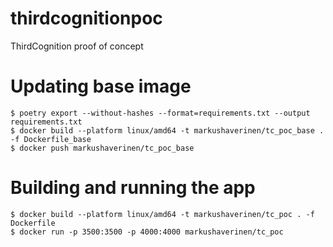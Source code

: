# thirdcognitionpoc
ThirdCognition proof of concept


# Updating base image

```
$ poetry export --without-hashes --format=requirements.txt --output requirements.txt
$ docker build --platform linux/amd64 -t markushaverinen/tc_poc_base . -f Dockerfile_base
$ docker push markushaverinen/tc_poc_base
```

# Building and running the app

```
$ docker build --platform linux/amd64 -t markushaverinen/tc_poc . -f Dockerfile
$ docker run -p 3500:3500 -p 4000:4000 markushaverinen/tc_poc
```